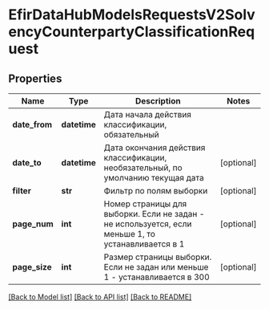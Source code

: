 # EfirDataHubModelsRequestsV2SolvencyCounterpartyClassificationRequest

## Properties
Name | Type | Description | Notes
------------ | ------------- | ------------- | -------------
**date_from** | **datetime** | Дата начала действия классификации, обязательный | 
**date_to** | **datetime** | Дата окончания действия классификации, необязательный, по умолчанию текущая дата | [optional] 
**filter** | **str** | Фильтр по полям выборки | [optional] 
**page_num** | **int** | Номер страницы для выборки. Если не задан - не используется, если  меньше 1, то устанавливается в 1 | [optional] 
**page_size** | **int** | Размер страницы выборки. Если не задан или меньше 1 - устанавливается в 300 | [optional] 

[[Back to Model list]](../README.md#documentation-for-models) [[Back to API list]](../README.md#documentation-for-api-endpoints) [[Back to README]](../README.md)

